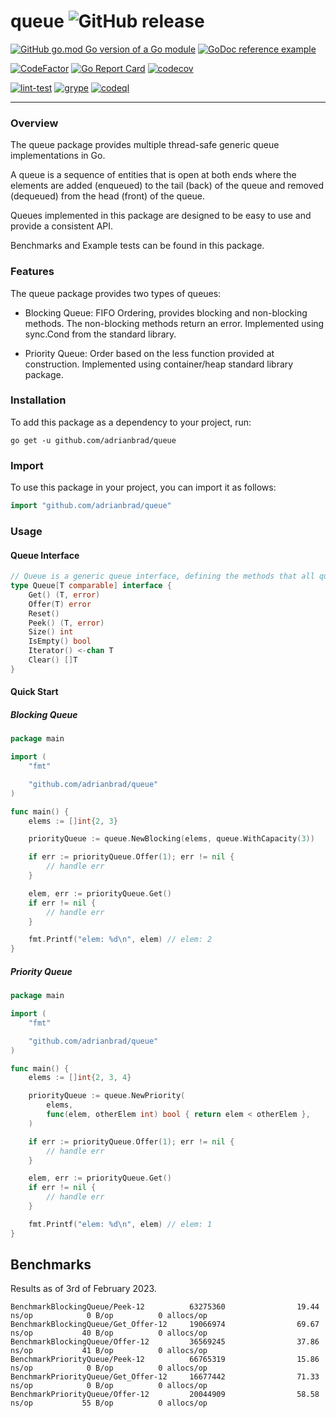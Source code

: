 # queue ![GitHub release](https://img.shields.io/github/v/tag/adrianbrad/queue)

[![GitHub go.mod Go version of a Go module](https://img.shields.io/github/go-mod/go-version/adrianbrad/queue)](https://github.com/adrianbrad/queue)
[![GoDoc reference example](https://img.shields.io/badge/godoc-reference-blue.svg)](https://pkg.go.dev/github.com/adrianbrad/queue)

[![CodeFactor](https://www.codefactor.io/repository/github/adrianbrad/queue/badge)](https://www.codefactor.io/repository/github/adrianbrad/queue)
[![Go Report Card](https://goreportcard.com/badge/github.com/adrianbrad/queue)](https://goreportcard.com/report/github.com/adrianbrad/queue)
[![codecov](https://codecov.io/gh/adrianbrad/queue/branch/main/graph/badge.svg)](https://codecov.io/gh/adrianbrad/queue)

[![lint-test](https://github.com/adrianbrad/queue/actions/workflows/lint-test.yaml/badge.svg)](https://github.com/adrianbrad/queue/actions?query=workflow%3Alint-test)
[![grype](https://github.com/adrianbrad/queue/actions/workflows/grype.yaml/badge.svg)](https://github.com/adrianbrad/queue/actions?query=workflow%3Agrype)
[![codeql](https://github.com/adrianbrad/queue/actions/workflows/codeql.yaml/badge.svg)](https://github.com/adrianbrad/queue/actions?query=workflow%3ACodeQL)

---

### Overview 

The queue package provides multiple thread-safe generic queue implementations in Go.

A queue is a sequence of entities that is open at both ends where the elements are
added (enqueued) to the tail (back) of the queue and removed (dequeued) from the head (front) of the queue.

Queues implemented in this package are designed to be easy to use and provide a consistent API.

Benchmarks and Example tests can be found in this package.

### Features
The queue package provides two types of queues:

- Blocking Queue: FIFO Ordering, provides blocking and non-blocking methods. The non-blocking methods return an error. Implemented using sync.Cond from the standard library.

- Priority Queue: Order based on the less function provided at construction. Implemented using container/heap standard library package.

### Installation
To add this package as a dependency to your project, run:

```
go get -u github.com/adrianbrad/queue
```

### Import
To use this package in your project, you can import it as follows:

```go
import "github.com/adrianbrad/queue"
```

### Usage


#### Queue Interface

```go
// Queue is a generic queue interface, defining the methods that all queues must implement.
type Queue[T comparable] interface {
	Get() (T, error)
	Offer(T) error
	Reset()
	Peek() (T, error)
	Size() int
	IsEmpty() bool
	Iterator() <-chan T
	Clear() []T
}
```

#### Quick Start

##### Blocking Queue

```go
package main

import (
	"fmt"

	"github.com/adrianbrad/queue"
)

func main() {
	elems := []int{2, 3}

	priorityQueue := queue.NewBlocking(elems, queue.WithCapacity(3))

	if err := priorityQueue.Offer(1); err != nil {
		// handle err
	}

	elem, err := priorityQueue.Get()
	if err != nil {
		// handle err
	}

	fmt.Printf("elem: %d\n", elem) // elem: 2
}
```

##### Priority Queue

```go
package main

import (
	"fmt"

	"github.com/adrianbrad/queue"
)

func main() {
	elems := []int{2, 3, 4}

	priorityQueue := queue.NewPriority(
		elems, 
		func(elem, otherElem int) bool { return elem < otherElem },
    )

	if err := priorityQueue.Offer(1); err != nil {
		// handle err
	}

	elem, err := priorityQueue.Get()
	if err != nil {
		// handle err
	}

	fmt.Printf("elem: %d\n", elem) // elem: 1
}
```

## Benchmarks 

Results as of 3rd of February 2023.

```
BenchmarkBlockingQueue/Peek-12          63275360                19.44 ns/op            0 B/op          0 allocs/op
BenchmarkBlockingQueue/Get_Offer-12     19066974                69.67 ns/op           40 B/op          0 allocs/op
BenchmarkBlockingQueue/Offer-12         36569245                37.86 ns/op           41 B/op          0 allocs/op
BenchmarkPriorityQueue/Peek-12          66765319                15.86 ns/op            0 B/op          0 allocs/op
BenchmarkPriorityQueue/Get_Offer-12     16677442                71.33 ns/op            0 B/op          0 allocs/op
BenchmarkPriorityQueue/Offer-12         20044909                58.58 ns/op           55 B/op          0 allocs/op
```